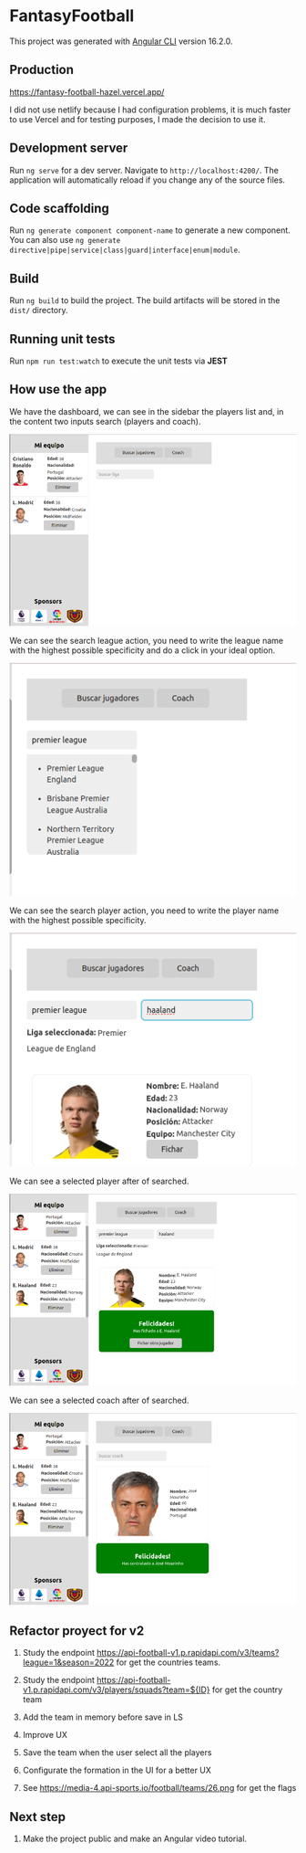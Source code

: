 # FantasyFootball

This project was generated with [Angular CLI](https://github.com/angular/angular-cli) version 16.2.0.

## Production
https://fantasy-football-hazel.vercel.app/

I did not use netlify because I had configuration problems, it is much faster to use Vercel and for testing purposes, I made the decision to use it.

## Development server

Run `ng serve` for a dev server. Navigate to `http://localhost:4200/`. The application will automatically reload if you change any of the source files.

## Code scaffolding

Run `ng generate component component-name` to generate a new component. You can also use `ng generate directive|pipe|service|class|guard|interface|enum|module`.

## Build

Run `ng build` to build the project. The build artifacts will be stored in the `dist/` directory.

## Running unit tests

Run `npm run test:watch` to execute the unit tests via **JEST**

## How use the app

We have the dashboard, we can see in the sidebar the players list and, 
in the content two inputs search (players and coach).

![Dashboard](./src/assets/1.png)

We can see the search league action, you need to write the league name with the highest possible specificity and do a click in your ideal option.

![Dashboard](./src/assets/4.png)

We can see the search player action, you need to write the player name with the highest possible specificity.

![Dashboard](./src/assets/5.png)

We can see a selected player after of searched.

![Dashboard](./src/assets/2.png)

We can see a selected coach after of searched.

![Dashboard](./src/assets/3.png)

## Refactor proyect for v2

1. Study the endpoint https://api-football-v1.p.rapidapi.com/v3/teams?league=1&season=2022 for get the countries teams.

2. Study the endpoint https://api-football-v1.p.rapidapi.com/v3/players/squads?team=${ID} for get the country team

3. Add the team in memory before save in LS

4. Improve UX

5. Save the team when the user select all the players

6. Configurate the formation in the UI for a better UX

7. See https://media-4.api-sports.io/football/teams/26.png for get the flags

## Next step

1. Make the project public and make an Angular video tutorial.






